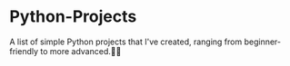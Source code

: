# Python-Projects
A list of simple Python projects that I've created, ranging from beginner-friendly to more advanced.🚀🐍
